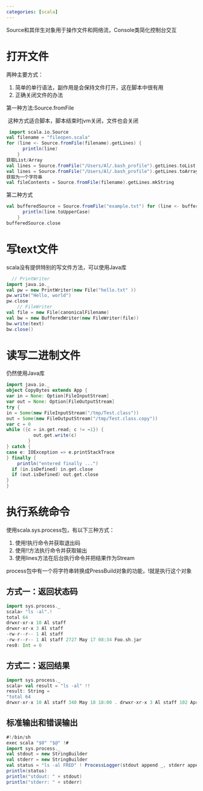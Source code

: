 ```yaml
---
categories: [scala]
---
```




Source和其伴生对象用于操作文件和网络流，Console类简化控制台交互

# 打开文件

两种主要方式：

1. 简单的单行语法，副作用是会保持文件打开，这在脚本中很有用
2. 正确关闭文件的办法

第一种方法:Source.fromFile

​		这种方式适合脚本，脚本结束时jvm关闭，文件也会关闭

```scala
 import scala.io.Source
val filename = "fileopen.scala"
for (line <- Source.fromFile(filename).getLines) {
      println(line)
    }
获取List/Array
val lines = Source.fromFile("/Users/Al/.bash_profile").getLines.toList 
val lines = Source.fromFile("/Users/Al/.bash_profile").getLines.toArray
获取为一个字符串
val fileContents = Source.fromFile(filename).getLines.mkString
```

第二种方式

```scala
val bufferedSource = Source.fromFile("example.txt") for (line <- bufferedSource.getLines) {
      println(line.toUpperCase)
    }
bufferedSource.close
```

# 写text文件

scala没有提供特别的写文件方法，可以使用Java库

```scala
  // PrintWriter
import java.io._
val pw = new PrintWriter(new File("hello.txt" )) 
pw.write("Hello, world")
pw.close
    // FileWriter
val file = new File(canonicalFilename)
val bw = new BufferedWriter(new FileWriter(file)) 
bw.write(text)
bw.close()
```

# 读写二进制文件

仍然使用Java库

```scala
import java.io._
object CopyBytes extends App {
var in = None: Option[FileInputStream] 
var out = None: Option[FileOutputStream]
try {
in = Some(new FileInputStream("/tmp/Test.class"))
out = Some(new FileOutputStream("/tmp/Test.class.copy")) 
var c = 0
while ({c = in.get.read; c != −1}) {
          out.get.write(c)
        }
} catch {
case e: IOException => e.printStackTrace
} finally {
    println("entered finally ...") 
  if (in.isDefined) in.get.close 
  if (out.isDefined) out.get.close
} 
}
```

# 执行系统命令

使用scala.sys.process包，有以下三种方式：

1. 使用!执行命令并获取退出码
2. 使用!!方法执行命令并获取输出
3. 使用lines方法在后台执行命令并把结果作为Stream

process包中有一个将字符串转换成PressBuild对象的功能，!就是执行这个对象

## 方式一：返回状态码

```scala
import sys.process._
scala> "ls -al".!
total 64
drwxr-xr-x 10 Al staff
drwxr-xr-x 3 Al staff
-rw-r--r-- 1 Al staff
-rw-r--r-- 1 Al staff 2727 May 17 08:34 Foo.sh.jar 
res0: Int = 0
```

## 方式二：返回结果

```scala
import sys.process._
scala> val result = "ls -al" !!
result: String =
"total 64
drwxr-xr-x 10 Al staff 340 May 18 18:00 . drwxr-xr-x 3 Al staff 102 Apr 4 17:58 .. -rw-r--r-- 1 Al staff 118 May 17 08:34 Foo.sh -rw-r--r-- 1 Al staff 2727 May 17 08:34 Foo.sh.jar "
```

## 标准输出和错误输出

```scala
#!/bin/sh
exec scala "$0" "$@" !#
import sys.process._
val stdout = new StringBuilder
val stderr = new StringBuilder
val status = "ls -al FRED" ! ProcessLogger(stdout append _, stderr append _)
println(status)
println("stdout: " + stdout)
println("stderr: " + stderr)
```

